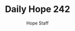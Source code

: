 ---
image: /assets/img/daily-hope-default-artwork.png
title: Daily Hope 242
number: 242
categories:
  - Daily Hope
author: Hope Staff
notes: Daily Hope 242
embed: >-
  <iframe src="https://open.spotify.com/embed/episode/3WfibD4wA0diZ2HWNyezGI?utm_source=generator" width="400px" height="102px" frameborder=“0" scrolling=“no”></iframe>
---